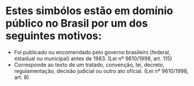 
# Estes simbólos estão em domínio público no Brasil por um dos seguintes motivos:
* Foi publicado ou encomendado pelo governo brasileiro (federal, estadual ou municipal) antes de 1983. (Lei nº 9610/1998, art. 115)
* Corresponde ao texto de um tratado, convenção, lei, decreto, regulamentação, decisão judicial ou outro ato oficial. (Lei nº 9610/1998, art. 8)
